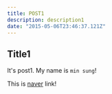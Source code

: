 ```yaml
---
title: POST1
description: description1
date: "2015-05-06T23:46:37.121Z"
---
```


## Title1

It's post1. My name is `min sung`!

This is [naver](https://naver.com) link!
